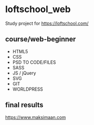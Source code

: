 # loftschool_web

Study project for https://loftschool.com/

## course/web-beginner

* HTML5
* CSS
* PSD TO CODE/FILES
* SASS
* JS / jQuery
* SVG
* GIT 
* WORLDPRESS

## final results 

https://www.maksimaan.com